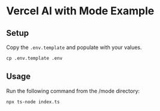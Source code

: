 # Vercel AI with Mode Example

## Setup

Copy the `.env.template` and populate with your values.

```
cp .env.template .env
```

## Usage

Run the following command from the /mode directory:

```
npx ts-node index.ts
```
